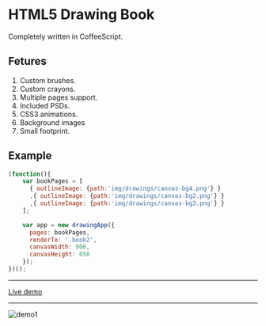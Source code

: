 HTML5 Drawing Book
========
Completely written in CoffeeScript.

Fetures
----------------------------
1. Custom brushes.
2. Custom crayons.
3. Multiple pages support.
4. Included PSDs.
5. CSS3 animations.
6. Background images
7. Small footprint.

Example
----------------------------
```javascript
(function(){
    var bookPages = [
      { outlineImage: {path:'img/drawings/canvas-bg4.png'} }
      ,{ outlineImage: {path:'img/drawings/canvas-bg2.png'} }
      ,{ outlineImage: {path:'img/drawings/canvas-bg3.png'} }
    ];

    var app = new drawingApp({
      pages: bookPages,
      renderTo: '.book2',
      canvasWidth: 900,
      canvasHeight: 650
    });
})();
```

----------------------------
[Live demo](http://qualyapp.com/html5-canvas-drawing-book)

----------------------------
![demo1](http://qualyapp.com/img/proyectos/drawing-book/ipad.png)
